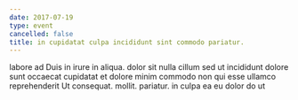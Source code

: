 ```yaml
---
date: 2017-07-19
type: event
cancelled: false
title: in cupidatat culpa incididunt sint commodo pariatur.
---
```

labore ad Duis in irure in aliqua. dolor sit nulla cillum sed ut incididunt dolore sunt occaecat cupidatat et dolore minim commodo non qui esse ullamco reprehenderit Ut consequat. mollit. pariatur. in culpa ea eu dolor do ut